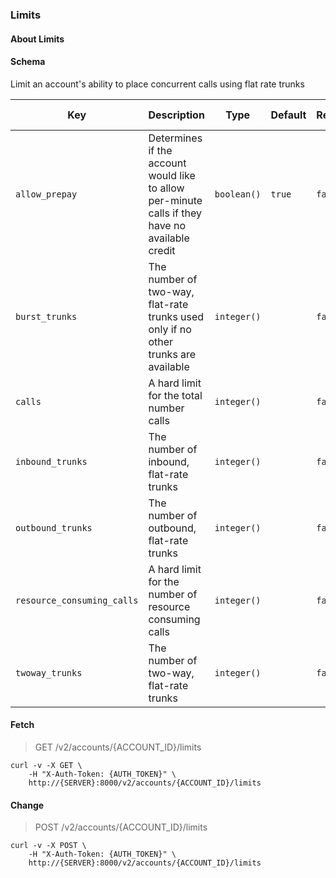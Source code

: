 ### Limits

#### About Limits

#### Schema

Limit an account's ability to place concurrent calls using flat rate trunks



Key | Description | Type | Default | Required | Support Level
--- | ----------- | ---- | ------- | -------- | -------------
`allow_prepay` | Determines if the account would like to allow per-minute calls if they have no available credit | `boolean()` | `true` | `false` |  
`burst_trunks` | The number of two-way, flat-rate trunks used only if no other trunks are available | `integer()` |   | `false` |  
`calls` | A hard limit for the total number calls | `integer()` |   | `false` |  
`inbound_trunks` | The number of inbound, flat-rate trunks | `integer()` |   | `false` |  
`outbound_trunks` | The number of outbound, flat-rate trunks | `integer()` |   | `false` |  
`resource_consuming_calls` | A hard limit for the number of resource consuming calls | `integer()` |   | `false` |  
`twoway_trunks` | The number of two-way, flat-rate trunks | `integer()` |   | `false` |  



#### Fetch

> GET /v2/accounts/{ACCOUNT_ID}/limits

```shell
curl -v -X GET \
    -H "X-Auth-Token: {AUTH_TOKEN}" \
    http://{SERVER}:8000/v2/accounts/{ACCOUNT_ID}/limits
```

#### Change

> POST /v2/accounts/{ACCOUNT_ID}/limits

```shell
curl -v -X POST \
    -H "X-Auth-Token: {AUTH_TOKEN}" \
    http://{SERVER}:8000/v2/accounts/{ACCOUNT_ID}/limits
```

